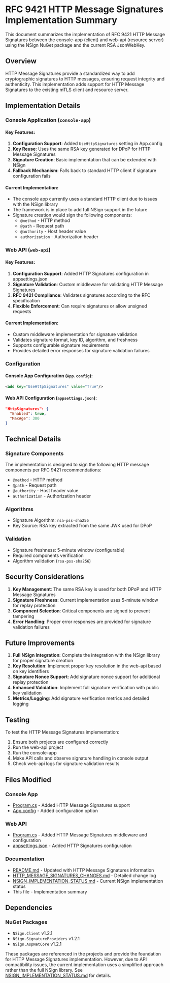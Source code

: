 # RFC 9421 HTTP Message Signatures Implementation Summary

This document summarizes the implementation of RFC 9421 HTTP Message Signatures between the console-app (client) and web-api (resource server) using the NSign NuGet package and the current RSA JsonWebKey.

## Overview

HTTP Message Signatures provide a standardized way to add cryptographic signatures to HTTP messages, ensuring request integrity and authenticity. This implementation adds support for HTTP Message Signatures to the existing mTLS client and resource server.

## Implementation Details

### Console Application (`console-app`)

#### Key Features:
1. **Configuration Support**: Added `UseHttpSignatures` setting in App.config
2. **Key Reuse**: Uses the same RSA key generated for DPoP for HTTP Message Signatures
3. **Signature Creation**: Basic implementation that can be extended with NSign
4. **Fallback Mechanism**: Falls back to standard HTTP client if signature configuration fails

#### Current Implementation:
- The console app currently uses a standard HTTP client due to issues with the NSign library
- The framework is in place to add full NSign support in the future
- Signature creation would sign the following components:
  - `@method` - HTTP method
  - `@path` - Request path
  - `@authority` - Host header value
  - `authorization` - Authorization header

### Web API (`web-api`)

#### Key Features:
1. **Configuration Support**: Added HTTP Signatures configuration in appsettings.json
2. **Signature Validation**: Custom middleware for validating HTTP Message Signatures
3. **RFC 9421 Compliance**: Validates signatures according to the RFC specification
4. **Flexible Enforcement**: Can require signatures or allow unsigned requests

#### Current Implementation:
- Custom middleware implementation for signature validation
- Validates signature format, key ID, algorithm, and freshness
- Supports configurable signature requirements
- Provides detailed error responses for signature validation failures

### Configuration

#### Console App Configuration (`App.config`):
```xml
<add key="UseHttpSignatures" value="True"/>
```

#### Web API Configuration (`appsettings.json`):
```json
"HttpSignatures": {
  "Enabled": true,
  "MaxAge": 300
}
```

## Technical Details

### Signature Components
The implementation is designed to sign the following HTTP message components per RFC 9421 recommendations:
- `@method` - HTTP method
- `@path` - Request path
- `@authority` - Host header value
- `authorization` - Authorization header

### Algorithms
- Signature Algorithm: `rsa-pss-sha256`
- Key Source: RSA key extracted from the same JWK used for DPoP

### Validation
- Signature freshness: 5-minute window (configurable)
- Required components verification
- Algorithm validation (`rsa-pss-sha256`)

## Security Considerations

1. **Key Management**: The same RSA key is used for both DPoP and HTTP Message Signatures
2. **Signature Freshness**: Current implementation uses 5-minute window for replay protection
3. **Component Selection**: Critical components are signed to prevent tampering
4. **Error Handling**: Proper error responses are provided for signature validation failures

## Future Improvements

1. **Full NSign Integration**: Complete the integration with the NSign library for proper signature creation
2. **Key Resolution**: Implement proper key resolution in the web-api based on key identifiers
3. **Signature Nonce Support**: Add signature nonce support for additional replay protection
4. **Enhanced Validation**: Implement full signature verification with public key validation
5. **Metrics/Logging**: Add signature verification metrics and detailed logging

## Testing

To test the HTTP Message Signatures implementation:

1. Ensure both projects are configured correctly
2. Run the web-api project
3. Run the console-app
4. Make API calls and observe signature handling in console output
5. Check web-api logs for signature validation results

## Files Modified

### Console App
- [Program.cs](file:///e:/Github/SafewhereOIDC/OIDC/src/CSharp/mtls-client/console-app/Program.cs) - Added HTTP Message Signatures support
- [App.config](file:///e:/Github/SafewhereOIDC/OIDC/src/CSharp/mtls-client/console-app/App.config) - Added configuration option

### Web API
- [Program.cs](file:///e:/Github/SafewhereOIDC/OIDC/src/CSharp/mtls-client/web-api/Program.cs) - Added HTTP Message Signatures middleware and configuration
- [appsettings.json](file:///e:/Github/SafewhereOIDC/OIDC/src/CSharp/mtls-client/web-api/appsettings.json) - Added HTTP Signatures configuration

### Documentation
- [README.md](file:///e:/Github/SafewhereOIDC/OIDC/src/CSharp/mtls-client/README.md) - Updated with HTTP Message Signatures information
- [HTTP_MESSAGE_SIGNATURES_CHANGES.md](file:///e:/Github/SafewhereOIDC/OIDC/src/CSharp/mtls-client/HTTP_MESSAGE_SIGNATURES_CHANGES.md) - Detailed change log
- [NSIGN_IMPLEMENTATION_STATUS.md](file:///e:/Github/SafewhereOIDC/OIDC/src/CSharp/mtls-client/NSIGN_IMPLEMENTATION_STATUS.md) - Current NSign implementation status
- This file - Implementation summary

## Dependencies

### NuGet Packages
- `NSign.Client` v1.2.1
- `NSign.SignatureProviders` v1.2.1
- `NSign.AspNetCore` v1.2.1

These packages are referenced in the projects and provide the foundation for HTTP Message Signatures implementation. However, due to API compatibility issues, the current implementation uses a simplified approach rather than the full NSign library. See [NSIGN_IMPLEMENTATION_STATUS.md](file:///e:/Github/SafewhereOIDC/OIDC/src/CSharp/mtls-client/NSIGN_IMPLEMENTATION_STATUS.md) for details.